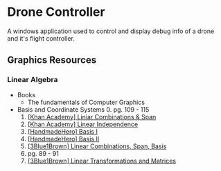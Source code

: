# Drone Controller
A windows application used to control and display debug info of a drone and
it's flight controller.

## Graphics Resources
### Linear Algebra
* Books
    *   The fundamentals of Computer Graphics
* Basis and Coordinate Systems
    0. pg. 109 - 115
    1. [[Khan Academy] Liniar Combinations & Span](https://youtu.be/Qm_OS-8COwU)
    2. [[Khan Academy] Linear Independence](https://youtu.be/CrV1xCWdY-g)
    3. [[HandmadeHero] Basis I](https://www.youtube.com/watch?v=lcmjmOfWPNU&feature=youtu.be)
    4. [[HandmadeHero] Basis II](https://www.youtube.com/watch?v=2yKKcjBIaL0)
    5. [[3Blue1Brown] Linear Combinations, Span, Basis](https://www.youtube.com/watch?v=k7RM-ot2NWY&list=PLZHQObOWTQDPD3MizzM2xVFitgF8hE_ab&index=2)
    6. pg. 89 - 91
    7. [[3Blue1Brown] Linear Transformations and Matrices](https://www.youtube.com/watch?v=kYB8IZa5AuE&list=PLZHQObOWTQDPD3MizzM2xVFitgF8hE_ab&index=3)